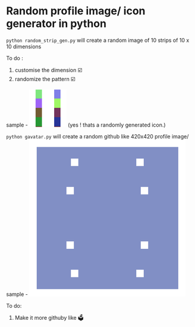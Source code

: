 # Random profile image/ icon generator in python

`python random_strip_gen.py` will create a random image of 10 strips of 10 x 10 dimensions

To do :
1. customise the dimension :ballot_box_with_check:
2. randomize the pattern :ballot_box_with_check:

sample - ![](created_strip.png)  (yes ! thats a randomly generated icon.)

`python gavatar.py` will create a random github like 420x420 profile image/
sample - ![](gavatar.png)

To do:
1. Make it more githuby like :ballot_box:



